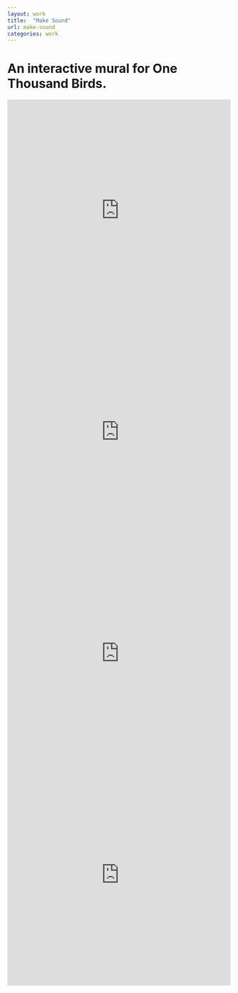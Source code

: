 ```yaml
---
layout: work
title:  "Make Sound"
url: make-sound
categories: work
---
```


# An interactive mural for One Thousand Birds.

<div class="videoWrapper">
  <iframe src="https://player.vimeo.com/video/169861883?title=0&byline=0&portrait=0" width="100%" height="500" frameborder="0" webkitallowfullscreen mozallowfullscreen allowfullscreen></iframe>
</div>

<div class="videoWrapper">
  <iframe src="https://player.vimeo.com/video/169861883?title=0&byline=0&portrait=0" width="100%" height="500" frameborder="0" webkitallowfullscreen mozallowfullscreen allowfullscreen></iframe>
</div>

<div class="videoWrapper">
  <iframe src="https://player.vimeo.com/video/169861883?title=0&byline=0&portrait=0" width="100%" height="500" frameborder="0" webkitallowfullscreen mozallowfullscreen allowfullscreen></iframe>
</div>

<div class="videoWrapper">
  <iframe src="https://player.vimeo.com/video/169861883?title=0&byline=0&portrait=0" width="100%" height="500" frameborder="0" webkitallowfullscreen mozallowfullscreen allowfullscreen></iframe>
</div>
